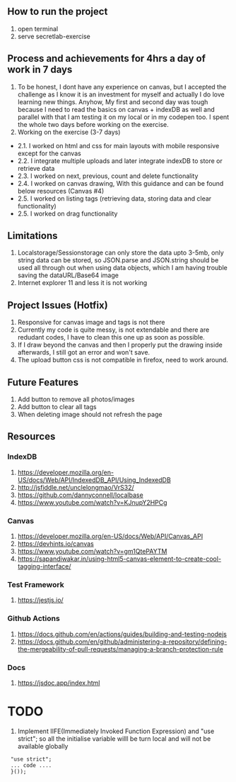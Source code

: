 ## How to run the project
1. open terminal
2. serve secretlab-exercise

## Process and achievements for 4hrs a day of work in 7 days
1. To be honest, I dont have any experience on canvas, but I accepted the challenge as I know it is an investment for myself and actually I do love learning new things. Anyhow, My first and second day was tough because I need to read the basics on canvas + indexDB as well and parallel with that I am testing it on my local or in my codepen too. I spent the whole two days before working on the exercise.
2. Working on the exercise (3-7 days)
  * 2.1. I worked on html and css for main layouts with mobile responsive except for the canvas
  * 2.2. I integrate multiple uploads and later integrate indexDB to store or retrieve data 
  * 2.3. I worked on next, previous, count and delete functionality
  * 2.4. I worked on canvas drawing, With this guidance and can be found below resources (Canvas #4)
  * 2.5. I worked on listing tags (retrieving data, storing data and clear functionality)
  * 2.5. I worked on drag functionality

## Limitations
1. Localstorage/Sessionstorage can only store the data upto 3-5mb, only string data can be stored, so JSON.parse and JSON.string should be used all through out when using data objects, which I am having trouble saving the dataURL/Base64 image
2. Internet explorer 11 and less it is not working

## Project Issues (Hotfix)
1. Responsive for canvas image and tags is not there
2. Currently my code is quite messy, is not extendable and there are redudant codes, I have to clean this one up as soon as possible.
2. If I draw beyond the canvas and then I properly put the drawing inside afterwards, I still got an error and won't save.
3. The upload button css is not compatible in firefox, need to work around.

## Future Features
1. Add button to remove all photos/images
2. Add button to clear all tags
4. When deleting image should not refresh the page

## Resources
### IndexDB
1. https://developer.mozilla.org/en-US/docs/Web/API/IndexedDB_API/Using_IndexedDB
2. http://jsfiddle.net/unclelongmao/VrS32/
3. https://github.com/dannyconnell/localbase
4. https://www.youtube.com/watch?v=KJnupY2HPCg

### Canvas 
1. https://developer.mozilla.org/en-US/docs/Web/API/Canvas_API
2. https://devhints.io/canvas
3. https://www.youtube.com/watch?v=gm1QtePAYTM
4. https://sapandiwakar.in/using-html5-canvas-element-to-create-cool-tagging-interface/

### Test Framework
1. https://jestjs.io/


### Github Actions
1. https://docs.github.com/en/actions/guides/building-and-testing-nodejs
2. https://docs.github.com/en/github/administering-a-repository/defining-the-mergeability-of-pull-requests/managing-a-branch-protection-rule

### Docs
1. https://jsdoc.app/index.html


# TODO
1. Implement IIFE(Immediately Invoked Function Expression) and "use strict"; so all the initialise variable willl be turn local and will not be available globally
  ```(function () {
   "use strict";
   ... code ....
   }());
